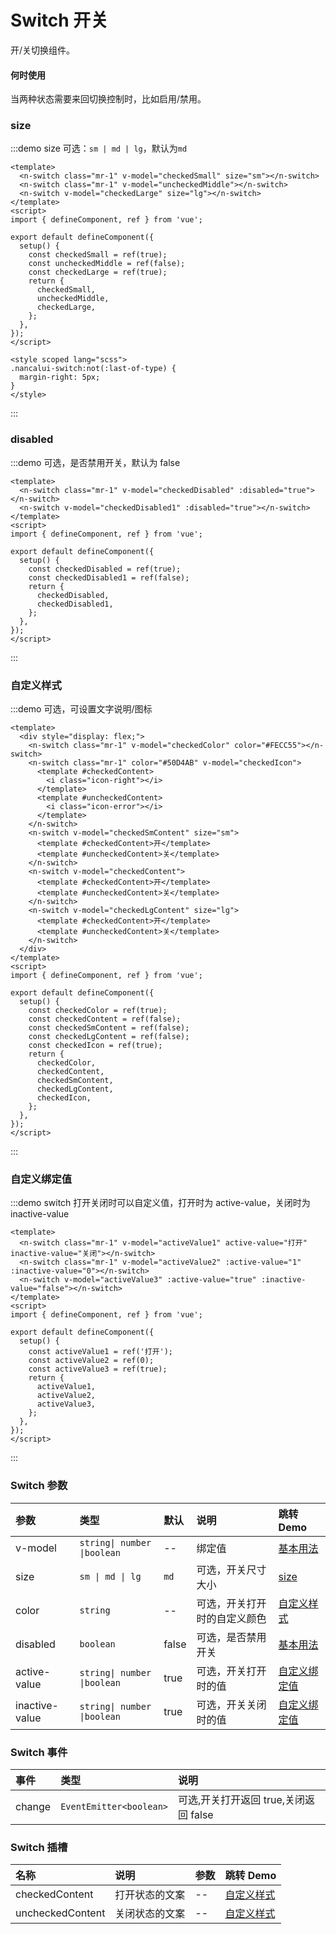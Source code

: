 # Switch 开关

开/关切换组件。

#### 何时使用

当两种状态需要来回切换控制时，比如启用/禁用。

### size

:::demo size 可选：`sm | md | lg`，默认为`md`

```vue
<template>
  <n-switch class="mr-1" v-model="checkedSmall" size="sm"></n-switch>
  <n-switch class="mr-1" v-model="uncheckedMiddle"></n-switch>
  <n-switch v-model="checkedLarge" size="lg"></n-switch>
</template>
<script>
import { defineComponent, ref } from 'vue';

export default defineComponent({
  setup() {
    const checkedSmall = ref(true);
    const uncheckedMiddle = ref(false);
    const checkedLarge = ref(true);
    return {
      checkedSmall,
      uncheckedMiddle,
      checkedLarge,
    };
  },
});
</script>

<style scoped lang="scss">
.nancalui-switch:not(:last-of-type) {
  margin-right: 5px;
}
</style>
```

:::

### disabled

:::demo 可选，是否禁用开关，默认为 false

```vue
<template>
  <n-switch class="mr-1" v-model="checkedDisabled" :disabled="true"></n-switch>
  <n-switch v-model="checkedDisabled1" :disabled="true"></n-switch>
</template>
<script>
import { defineComponent, ref } from 'vue';

export default defineComponent({
  setup() {
    const checkedDisabled = ref(true);
    const checkedDisabled1 = ref(false);
    return {
      checkedDisabled,
      checkedDisabled1,
    };
  },
});
</script>
```

:::

### 自定义样式

:::demo 可选，可设置文字说明/图标

```vue
<template>
  <div style="display: flex;">
    <n-switch class="mr-1" v-model="checkedColor" color="#FECC55"></n-switch>
    <n-switch class="mr-1" color="#50D4AB" v-model="checkedIcon">
      <template #checkedContent>
        <i class="icon-right"></i>
      </template>
      <template #uncheckedContent>
        <i class="icon-error"></i>
      </template>
    </n-switch>
    <n-switch v-model="checkedSmContent" size="sm">
      <template #checkedContent>开</template>
      <template #uncheckedContent>关</template>
    </n-switch>
    <n-switch v-model="checkedContent">
      <template #checkedContent>开</template>
      <template #uncheckedContent>关</template>
    </n-switch>
    <n-switch v-model="checkedLgContent" size="lg">
      <template #checkedContent>开</template>
      <template #uncheckedContent>关</template>
    </n-switch>
  </div>
</template>
<script>
import { defineComponent, ref } from 'vue';

export default defineComponent({
  setup() {
    const checkedColor = ref(true);
    const checkedContent = ref(false);
    const checkedSmContent = ref(false);
    const checkedLgContent = ref(false);
    const checkedIcon = ref(true);
    return {
      checkedColor,
      checkedContent,
      checkedSmContent,
      checkedLgContent,
      checkedIcon,
    };
  },
});
</script>
```

:::

### 自定义绑定值

:::demo switch 打开关闭时可以自定义值，打开时为 active-value，关闭时为 inactive-value

```vue
<template>
  <n-switch class="mr-1" v-model="activeValue1" active-value="打开" inactive-value="关闭"></n-switch>
  <n-switch class="mr-1" v-model="activeValue2" :active-value="1" :inactive-value="0"></n-switch>
  <n-switch v-model="activeValue3" :active-value="true" :inactive-value="false"></n-switch>
</template>
<script>
import { defineComponent, ref } from 'vue';

export default defineComponent({
  setup() {
    const activeValue1 = ref('打开');
    const activeValue2 = ref(0);
    const activeValue3 = ref(true);
    return {
      activeValue1,
      activeValue2,
      activeValue3,
    };
  },
});
</script>
```

:::

### Switch 参数

| 参数           | 类型                        | 默认  | 说明                         | 跳转 Demo                     |
| :------------- | :-------------------------- | :---- | :--------------------------- | :---------------------------- |
| v-model        | `string\| number \|boolean` | --    | 绑定值                       | [基本用法](#size)             |
| size           | `sm \| md \| lg`            | `md`  | 可选，开关尺寸大小           | [size](#size)                 |
| color          | `string`                    | --    | 可选，开关打开时的自定义颜色 | [自定义样式](#自定义样式)     |
| disabled       | `boolean`                   | false | 可选，是否禁用开关           | [基本用法](#size)             |
| active-value   | `string\| number \|boolean` | true  | 可选，开关打开时的值         | [自定义绑定值](#自定义绑定值) |
| inactive-value | `string\| number \|boolean` | true  | 可选，开关关闭时的值         | [自定义绑定值](#自定义绑定值) |

### Switch 事件

| 事件   | 类型                    | 说明                                  |
| :----- | :---------------------- | :------------------------------------ |
| change | `EventEmitter<boolean>` | 可选,开关打开返回 true,关闭返回 false |

### Switch 插槽

| 名称             | 说明           | 参数 | 跳转 Demo                 |
| :--------------- | :------------- | :--- | :------------------------ |
| checkedContent   | 打开状态的文案 | --   | [自定义样式](#自定义样式) |
| uncheckedContent | 关闭状态的文案 | --   | [自定义样式](#自定义样式) |
